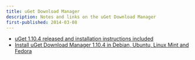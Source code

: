 ```yaml
---
title: uGet Download Manager
description: Notes and links on the uGet Download Manager
first-published: 2014-03-08
---
```


*   [uGet 1.10.4 released and installation instructions included](http://www.ubuntugeek.com/uget-1-10-4-released-and-installation-instructions-included.html)
*   [Install uGet Download Manager 1.10.4 in Debian, Ubuntu, Linux Mint and Fedora](http://www.tecmint.com/install-uget-download-manager-in-linux/)
